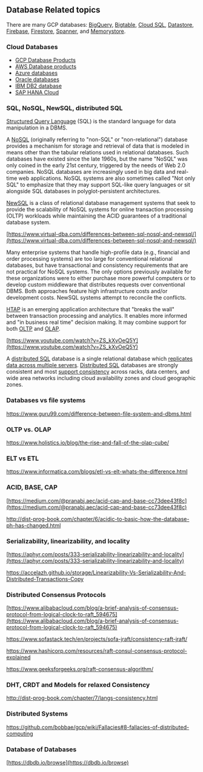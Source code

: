 

## Database Related topics

There are many GCP databases: [BigQuery](BigQuery), [Bigtable](Bigtable), [Cloud SQL](  Cloud-SQL 
 ), [Datastore](Datastore), [Firebase](Firebase), [Firestore](Firestore), [Spanner](Spanner), and [Memorystore](Memorystore).

### Cloud Databases

* [GCP Database Products](https://cloud.google.com/products/databases)
* [AWS Database products](https://aws.amazon.com/products/databases/) 
* [Azure databases](https://azure.microsoft.com/en-us/product-categories/databases/)
* [Oracle databases](https://www.oracle.com/database/)
* [IBM  DB2 database](https://www.ibm.com/cloud/db2-on-cloud)
* [SAP HANA Cloud](   https://www.sap.com/products/hana/cloud.html )

### SQL, NoSQL, NewSQL, distributed SQL

[Structured Query Language](SQL) (SQL) is the standard language for data manipulation in a DBMS.

A [NoSQL](https://en.wikipedia.org/wiki/NoSQL) (originally referring to "non-SQL" or "non-relational") database provides a mechanism for storage and retrieval of data that is modeled in means other than the tabular relations used in relational databases. Such databases have existed since the late 1960s, but the name "NoSQL" was only coined in the early 21st century, triggered by the needs of Web 2.0 companies. NoSQL databases are increasingly used in big data and real-time web applications. NoSQL systems are also sometimes called "Not only SQL" to emphasize that they may support SQL-like query languages or sit alongside SQL databases in polyglot-persistent architectures.

[NewSQL](https://en.wikipedia.org/wiki/NewSQL) is a class of relational database management systems that seek to provide the scalability of NoSQL systems for online transaction processing (OLTP) workloads while maintaining the ACID guarantees of a traditional database system.

[https://www.virtual-dba.com/differences-between-sql-nosql-and-newsql/](https://www.virtual-dba.com/differences-between-sql-nosql-and-newsql/)


Many enterprise systems that handle high-profile data (e.g., financial and order processing systems) are too large for conventional relational databases, but have transactional and consistency requirements that are not practical for NoSQL systems. The only options previously available for these organizations were to either purchase more powerful computers or to develop custom middleware that distributes requests over conventional DBMS. Both approaches feature high infrastructure costs and/or development costs. NewSQL systems attempt to reconcile the conflicts.

[HTAP](https://en.wikipedia.org/wiki/Hybrid_transactional/analytical_processing)  is an emerging application architecture that "breaks the wall" between transaction processing and analytics. It enables more informed and "in business real time" decision making. It may combine support for both [OLTP](https://en.wikipedia.org/wiki/Online_transaction_processing) and [OLAP](https://en.wikipedia.org/wiki/Online_analytical_processing).


[https://www.youtube.com/watch?v=ZS_kXvOeQ5Y](https://www.youtube.com/watch?v=ZS_kXvOeQ5Y)


A [distributed SQL](https://en.wikipedia.org/wiki/Distributed_SQL) database is a single relational database which [replicates data across multiple servers](https://www.infoworld.com/article/3564543/beyond-nosql-the-case-for-distributed-sql.html). [Distributed SQL](https://www.cockroachlabs.com/blog/what-is-distributed-sql/) databases are strongly consistent and most [support consistency](https://www.nextplatform.com/2021/01/25/after-three-decades-you-can-finally-have-a-distributed-sql-database/) across racks, data centers, and wide area networks including cloud availability zones and cloud geographic zones.

### Databases vs file systems

https://www.guru99.com/difference-between-file-system-and-dbms.html

### OLTP vs. OLAP

https://www.holistics.io/blog/the-rise-and-fall-of-the-olap-cube/

### ELT vs ETL

https://www.informatica.com/blogs/etl-vs-elt-whats-the-difference.html

### ACID, BASE, CAP

[https://medium.com/@pranabj.aec/acid-cap-and-base-cc73dee43f8c](https://medium.com/@pranabj.aec/acid-cap-and-base-cc73dee43f8c)

http://dist-prog-book.com/chapter/6/acidic-to-basic-how-the-database-ph-has-changed.html

### Serializability, linearizability, and locality

[https://aphyr.com/posts/333-serializability-linearizability-and-locality](https://aphyr.com/posts/333-serializability-linearizability-and-locality)


https://accelazh.github.io/storage/Linearizability-Vs-Serializability-And-Distributed-Transactions-Copy

### Distributed Consensus Protocols

[https://www.alibabacloud.com/blog/a-brief-analysis-of-consensus-protocol-from-logical-clock-to-raft_594675](https://www.alibabacloud.com/blog/a-brief-analysis-of-consensus-protocol-from-logical-clock-to-raft_594675)

https://www.sofastack.tech/en/projects/sofa-jraft/consistency-raft-jraft/

https://www.hashicorp.com/resources/raft-consul-consensus-protocol-explained


https://www.geeksforgeeks.org/raft-consensus-algorithm/

### DHT, CRDT and Models for relaxed Consistency

http://dist-prog-book.com/chapter/7/langs-consistency.html


### Distributed Systems

https://github.com/bobbae/gcp/wiki/Fallacies#8-fallacies-of-distributed-computing

### Database of Databases

[https://dbdb.io/browse](https://dbdb.io/browse)

